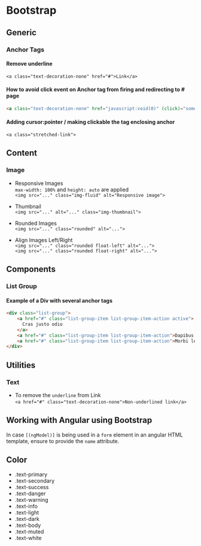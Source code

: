 # Bootstrap

## Generic

### Anchor Tags

#### Remove underline

`<a class="text-decoration-none" href="#">Link</a>`

#### How to avoid click event on Anchor tag from firing and redirecting to # page

```html
<a class="text-decoration-none" href="javascript:void(0)" (click)="someEvent(i)">Set to Active</a>
```

#### Adding cursor:pointer / making clickable the tag enclosing anchor

`<a class="stretched-link">`

## Content

### Image

- Responsive Images  
`max-width: 100%` and `height: auto` are applied  
`<img src="..." class="img-fluid" alt="Responsive image">`

- Thumbnail  
`<img src="..." alt="..." class="img-thumbnail">`

- Rounded Images  
`<img src="..." class="rounded" alt="...">`

- Align Images Left/Right  
`<img src="..." class="rounded float-left" alt="...">`  
`<img src="..." class="rounded float-right" alt="...">`

## Components

### List Group

#### Example of a Div with several anchor tags

```html
<div class="list-group">
    <a href="#" class="list-group-item list-group-item-action active">
      Cras justo odio
    </a>
    <a href="#" class="list-group-item list-group-item-action">Dapibus ac facilisis in</a>
    <a href="#" class="list-group-item list-group-item-action">Morbi leo risus</a>
</div>
```


## Utilities

### Text

- To remove the `underline` from Link  
`<a href="#" class="text-decoration-none">Non-underlined link</a>`

## Working with Angular using Bootstrap

In case `[(ngModel)]` is being used in a `form` element in an angular HTML template, ensure to provide the `name` attribute.

## Color

- .text-primary
- .text-secondary
- .text-success
- .text-danger
- .text-warning
- .text-info
- .text-light
- .text-dark
- .text-body
- .text-muted
- .text-white